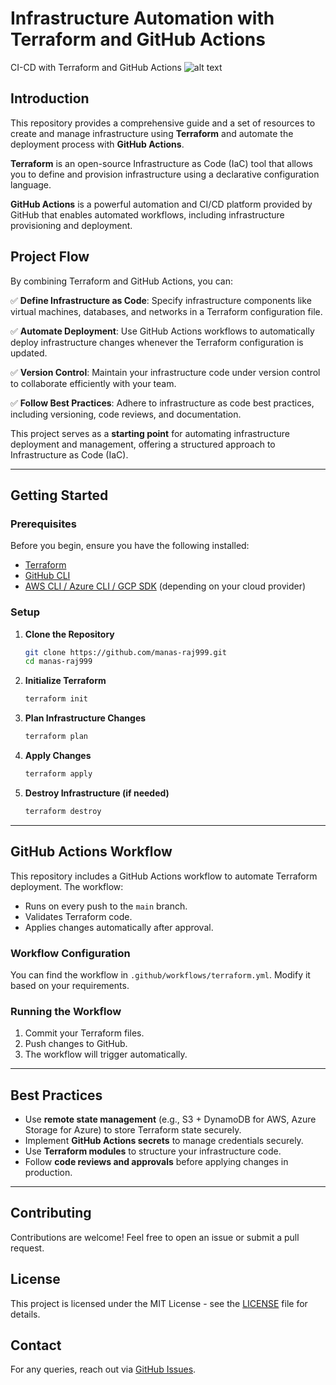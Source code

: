 # Infrastructure Automation with Terraform and GitHub Actions

CI-CD with Terraform and GitHub Actions
![alt text](https://github.com/user-attachments/assets/f17f8fd2-48aa-4e02-9e84-50909b6ec124)

## Introduction
This repository provides a comprehensive guide and a set of resources to create and manage infrastructure using **Terraform** and automate the deployment process with **GitHub Actions**.

**Terraform** is an open-source Infrastructure as Code (IaC) tool that allows you to define and provision infrastructure using a declarative configuration language.

**GitHub Actions** is a powerful automation and CI/CD platform provided by GitHub that enables automated workflows, including infrastructure provisioning and deployment.

## Project Flow
By combining Terraform and GitHub Actions, you can:

✅ **Define Infrastructure as Code**: Specify infrastructure components like virtual machines, databases, and networks in a Terraform configuration file.

✅ **Automate Deployment**: Use GitHub Actions workflows to automatically deploy infrastructure changes whenever the Terraform configuration is updated.

✅ **Version Control**: Maintain your infrastructure code under version control to collaborate efficiently with your team.

✅ **Follow Best Practices**: Adhere to infrastructure as code best practices, including versioning, code reviews, and documentation.

This project serves as a **starting point** for automating infrastructure deployment and management, offering a structured approach to Infrastructure as Code (IaC).


---

## Getting Started

### Prerequisites
Before you begin, ensure you have the following installed:
- [Terraform](https://developer.hashicorp.com/terraform/downloads)
- [GitHub CLI](https://cli.github.com/)
- [AWS CLI / Azure CLI / GCP SDK](https://aws.amazon.com/cli/) (depending on your cloud provider)

### Setup
1. **Clone the Repository**
   ```bash
   git clone https://github.com/manas-raj999.git
   cd manas-raj999
   ```
2. **Initialize Terraform**
   ```bash
   terraform init
   ```
3. **Plan Infrastructure Changes**
   ```bash
   terraform plan
   ```
4. **Apply Changes**
   ```bash
   terraform apply
   ```
5. **Destroy Infrastructure (if needed)**
   ```bash
   terraform destroy
   ```

---

## GitHub Actions Workflow
This repository includes a GitHub Actions workflow to automate Terraform deployment. The workflow:
- Runs on every push to the `main` branch.
- Validates Terraform code.
- Applies changes automatically after approval.

### Workflow Configuration
You can find the workflow in `.github/workflows/terraform.yml`. Modify it based on your requirements.

### Running the Workflow
1. Commit your Terraform files.
2. Push changes to GitHub.
3. The workflow will trigger automatically.

---

## Best Practices
- Use **remote state management** (e.g., S3 + DynamoDB for AWS, Azure Storage for Azure) to store Terraform state securely.
- Implement **GitHub Actions secrets** to manage credentials securely.
- Use **Terraform modules** to structure your infrastructure code.
- Follow **code reviews and approvals** before applying changes in production.

---

## Contributing
Contributions are welcome! Feel free to open an issue or submit a pull request.

## License
This project is licensed under the MIT License - see the [LICENSE](LICENSE) file for details.

## Contact
For any queries, reach out via [GitHub Issues](https://github.com/your-repo-name/issues).
